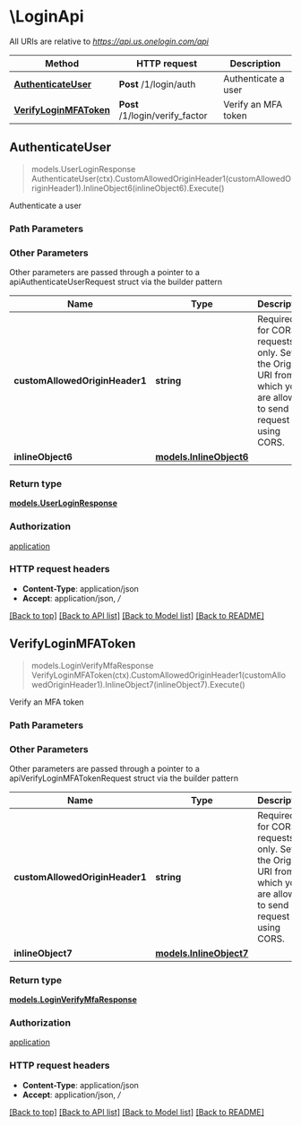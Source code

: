 # \LoginApi

All URIs are relative to *https://api.us.onelogin.com/api*

Method | HTTP request | Description
------------- | ------------- | -------------
[**AuthenticateUser**](LoginApi.md#AuthenticateUser) | **Post** /1/login/auth | Authenticate a user
[**VerifyLoginMFAToken**](LoginApi.md#VerifyLoginMFAToken) | **Post** /1/login/verify_factor | Verify an MFA token



## AuthenticateUser

> models.UserLoginResponse AuthenticateUser(ctx).CustomAllowedOriginHeader1(customAllowedOriginHeader1).InlineObject6(inlineObject6).Execute()

Authenticate a user



### Path Parameters



### Other Parameters

Other parameters are passed through a pointer to a apiAuthenticateUserRequest struct via the builder pattern


Name | Type | Description  | Notes
------------- | ------------- | ------------- | -------------
 **customAllowedOriginHeader1** | **string** | Required for CORS requests only. Set to the Origin URI from which you are allowed to send a request using CORS. | 
 **inlineObject6** | [**models.InlineObject6**](InlineObject6.md) |  | 

### Return type

[**models.UserLoginResponse**](UserLoginResponse.md)

### Authorization

[application](../README.md#application)

### HTTP request headers

- **Content-Type**: application/json
- **Accept**: application/json, */*

[[Back to top]](#) [[Back to API list]](../README.md#documentation-for-api-endpoints)
[[Back to Model list]](../README.md#documentation-for-models)
[[Back to README]](../README.md)


## VerifyLoginMFAToken

> models.LoginVerifyMfaResponse VerifyLoginMFAToken(ctx).CustomAllowedOriginHeader1(customAllowedOriginHeader1).InlineObject7(inlineObject7).Execute()

Verify an MFA token



### Path Parameters



### Other Parameters

Other parameters are passed through a pointer to a apiVerifyLoginMFATokenRequest struct via the builder pattern


Name | Type | Description  | Notes
------------- | ------------- | ------------- | -------------
 **customAllowedOriginHeader1** | **string** | Required for CORS requests only. Set to the Origin URI from which you are allowed to send a request using CORS. | 
 **inlineObject7** | [**models.InlineObject7**](InlineObject7.md) |  | 

### Return type

[**models.LoginVerifyMfaResponse**](LoginVerifyMfaResponse.md)

### Authorization

[application](../README.md#application)

### HTTP request headers

- **Content-Type**: application/json
- **Accept**: application/json, */*

[[Back to top]](#) [[Back to API list]](../README.md#documentation-for-api-endpoints)
[[Back to Model list]](../README.md#documentation-for-models)
[[Back to README]](../README.md)

